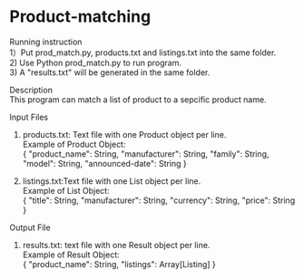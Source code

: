 # Product-matching

Running instruction<br/>
1）Put prod_match.py, products.txt and listings.txt into the same folder.<br/>
2) Use Python prod_match.py to run program. <br/>
3) A "results.txt" will be generated in the same folder.<br/>

Description<br/>
This program can match a list of product to a sepcific product name.<br/>

Input Files<br/>
1) products.txt: Text file with one Product object per line.<br/>
Example of Product Object:<br/>
{
"product_name": String,
"manufacturer": String,
"family": String,
"model": String,
"announced-date": String
}

2) listings.txt:Text file with one List object per line.<br/>
Example of List Object:<br/>
{
"title": String,
"manufacturer": String,
"currency": String,
"price": String
}

Output File<br/>
1) results.txt: text file with one Result object per line.<br/>
Example of Result Object:<br/>
{
"product_name": String,
"listings": Array[Listing]
}
